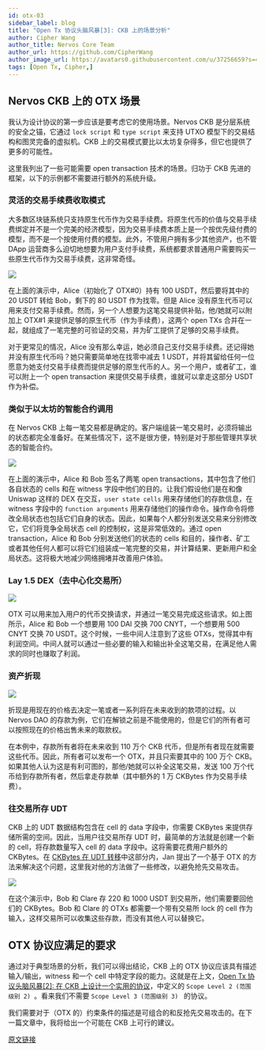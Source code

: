 ```yaml
---
id: otx-03
sidebar_label: blog
title: "Open Tx 协议头脑风暴[3]: CKB 上的场景分析"
author: Cipher Wang
author_title: Nervos Core Team
author_url: https://github.com/CipherWang
author_image_url: https://avatars0.githubusercontent.com/u/37256659?s=400&u=02e6d8238975affb3d374690516896a06efe0ce4&v=4
tags: [Open Tx, Cipher,]
---
```


<!--truncate-->

## Nervos CKB 上的 OTX 场景

我认为设计协议的第一步应该是要考虑它的使用场景。Nervos CKB 是分层系统的安全之锚，它通过 `lock script` 和 `type script` 来支持 UTXO 模型下的交易结构和图灵完备的虚拟机。CKB 上的交易模式要比以太坊复杂得多，但它也提供了更多的可能性。

这里我列出了一些可能需要 open transaction 技术的场景。归功于 CKB 先进的框架，以下的示例都不需要进行额外的系统升级。

### 灵活的交易手续费收取模式

大多数区块链系统只支持原生代币作为交易手续费。将原生代币的价值与交易手续费绑定并不是一个完美的经济模型，因为交易手续费本质上是一个按优先级付费的模型，而不是一个按使用付费的模型。此外，不管用户拥有多少其他资产，也不管 DApp 运营商多么迫切地想要为用户支付手续费，系统都要求普通用户需要购买一些原生代币作为交易手续费，这非常奇怪。

![](/img/blog/otx-03-1.png)

在上面的演示中，Alice（初始化了 OTX#0）持有 100 USDT，然后要将其中的 20 USDT 转给 Bob，剩下的 80 USDT 作为找零。但是 Alice 没有原生代币可以用来支付交易手续费。然而，另一个人想要为这笔交易提供补贴，他/她就可以附加上 OTX#1 来提供足够的原生代币（作为手续费），这两个 open TXs 合并在一起，就组成了一笔完整的可验证的交易，并为矿工提供了足够的交易手续费。

对于更常见的情况，Alice 没有那么幸运，她必须自己支付交易手续费。还记得她并没有原生代币吗？她只需要简单地在找零中减去 1 USDT，并将其留给任何一位愿意为她支付交易手续费而提供足够的原生代币的人。另一个用户，或者矿工，谁可以附上一个 open transaction 来提供交易手续费，谁就可以拿走这部分 USDT 作为补偿。

### 类似于以太坊的智能合约调用

在 Nervos CKB 上每一笔交易都是确定的。客户端组装一笔交易时，必须将输出的状态都完全准备好。在某些情况下，这不是很方便，特别是对于那些管理共享状态的智能合约。

![](/img/blog/otx-03-2.png)

在上面的演示中，Alice 和 Bob 签名了两笔 open transactions，其中包含了他们各自状态的 cells 和在 witness 字段中他们的目的。让我们假设他们是在和像 Uniswap 这样的 DEX 在交互，`user state cells` 用来存储他们的存款信息，在 witness 字段中的 `function arguments` 用来存储他们的操作命令。操作命令将修改全局状态也包括它们自身的状态。因此，如果每个人都分别发送交易来分别修改它，它们将竞争全局状态 cell 的控制权，这是非常低效的。通过 open transaction，Alice 和 Bob 分别发送他们的状态的 cells 和目的，操作者、矿工或者其他任何人都可以将它们组装成一笔完整的交易，并计算结果、更新用户和全局状态。这将极大地减少网络拥堵并改善用户体验。

### Lay 1.5 DEX（去中心化交易所）

![](/img/blog/otx-03-3.png)

OTX 可以用来加入用户的代币交换请求，并通过一笔交易完成这些请求。如上图所示，Alice 和 Bob 一个想要用 100 DAI 交换 700 CNYT，一个想要用 500 CNYT 交换 70 USDT。这个时候，一些中间人注意到了这些 OTXs，觉得其中有利润空间。中间人就可以通过一些必要的输入和输出补全这笔交易，在满足他人需求的同时也赚取了利润。

### 资产折现

![](/img/blog/otx-03-4.png)

折现是用现在的价格去决定一笔或者一系列将在未来收到的款项的过程。以 Nervos DAO 的存款为例，它们在解锁之前是不能使用的，但是它们的所有者可以按照现在的价格出售未来的取款权。

在本例中，存款所有者将在未来收到 110 万个 CKB 代币，但是所有者现在就需要这些代币。因此，所有者可以发布一个 OTX，并且只索要其中的 100 万个 CKB。如果其他人认为这是有利可图的，那他/她就可以补全这笔交易，发送 100 万个代币给到存款所有者，然后拿走存款单（其中额外的 1 万 CKBytes 作为交易手续费）。

### 往交易所存 UDT

CKB 上的 UDT 数据结构包含在 cell 的 data 字段中，你需要 CKBytes 来提供存储所需的空间。因此，当用户往交易所存 UDT 时，最简单的方法就是创建一个新的 cell，将存款数量写入 cell 的 data 字段中。这将需要花费用户额外的 CKBytes。在 [CKBytes 在 UDT 转移](https://talk.nervos.org/t/ckbytes-in-udt-transfer/4140)中这部分内，Jan 提出了一个基于 OTX 的方法来解决这个问题，这里我对他的方法做了一些修改，以避免抢先交易攻击。

![](/img/blog/otx-03-5.png)

在这个演示中，Bob 和 Clare 存 220 和 1000 USDT 到交易所，他们需要要回他们的 CKBytes。Bob 和 Clare 的 OTXs 都需要一个带有交易所 lock 的 cell 作为输入，这样交易所可以收集这些存款，而没有其他人可以替换它。

## OTX 协议应满足的要求

通过对于典型场景的分析，我们可以得出结论，CKB 上的 OTX 协议应该具有描述输入/输出，witness 和一个 cell 中特定字段的能力。这就是在上文，[Open Tx 协议头脑风暴[2]: 在 CKB 上设计一个实用的协议](https://talk.nervos.org/t/open-tx-protocol-brainstorm-2-design-a-practical-protocol-on-ckb/4091)，中定义的 `Scope Level 2 (范围级别 2) `。看来我们不需要 `Scope Level 3 (范围级别 3) ` 的协议。

我们需要对于（OTX 的）约束条件的描述是可组合的和反抢先交易攻击的。在下一篇文章中，我将给出一个可能在 CKB 上可行的建议。

[原文链接](https://talk.nervos.org/t/open-tx-protocol-brainstorm-3-scenarios-analyzing-on-ckb/4144)